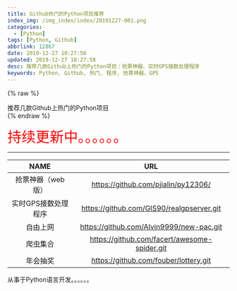 ```yaml
---
title: Github热门的Python项目推荐
index_img: /img_index/index/20191227-001.png
categories:
  - [Python]
tags: [Python, Github]
abbrlink: 12867
date: 2019-12-27 10:27:58
updated: 2019-12-27 10:27:58
desc: 推荐几款Github上热门的Python项目：抢票神器、实时GPS接数处理程序
keywords: Python, Github, 热门, 程序, 抢票神器、GPS
---
```


{% raw %}
<div class="post_cus_note">推荐几款Github上热门的Python项目</div>
{% endraw %}


<font size=6.5 color='red'>持续更新中。。。。。。</font>

<!--more-->
<hr />

|        NAME         |                     URL                      |
|:-------------------:|:--------------------------------------------:|
|  抢票神器（web版）  |     https://github.com/pjialin/py12306/      |
| 实时GPS接数处理程序 |  https://github.com/GIS90/realgpserver.git   |
|      自由上网       |   https://github.com/Alvin9999/new-pac.git   |
|      爬虫集合       | https://github.com/facert/awesome-spider.git |
|      年会抽奖       |    https://github.com/fouber/lottery.git     |

从事于Python语言开发。。。。。。
